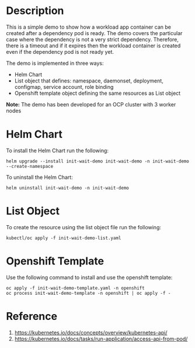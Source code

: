# Description

This is a simple demo to show how a workload app container can be created after a dependency pod is ready. The demo covers the particular case where the dependency is not a very strict dependency. Therefore, there is a timeout and if it expires then the workload container is created even if the dependency pod is not ready yet.

The demo is implemented in three ways:
- Helm Chart
- List object that defines: namespace, daemonset, deployment, configmap, service account, role binding
- Openshift template object defining the same resources as List object

**Note:** The demo has been developed for an OCP cluster with 3 worker nodes


# Helm Chart

To install the Helm Chart run the following:

```
helm upgrade --install init-wait-demo init-wait-demo -n init-wait-demo --create-namespace
```

To uninstall the Helm Chart:

```
helm uninstall init-wait-demo -n init-wait-demo
```


# List Object

To create the resource using the list object file run the following:

```
kubectl/oc apply -f init-wait-demo-list.yaml
```


# Openshift Template

Use the following command to install and use the openshift template:

```
oc apply -f init-wait-demo-template.yaml -n openshift
oc process init-wait-demo-template -n openshift | oc apply -f -
```


# Reference
1. https://kubernetes.io/docs/concepts/overview/kubernetes-api/
2. https://kubernetes.io/docs/tasks/run-application/access-api-from-pod/